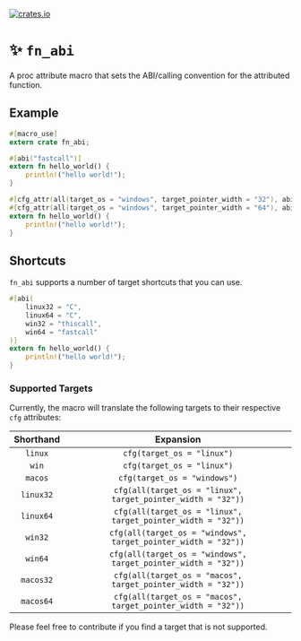 [![crates.io](https://img.shields.io/crates/v/fn_abi.svg)](https://crates.io/crates/fn_abi)

# ✨ `fn_abi`

A proc attribute macro that sets the ABI/calling convention for the attributed function.

## Example

```rust
#[macro_use]
extern crate fn_abi;

#[abi("fastcall")]
extern fn hello_world() {
    println!("hello world!");
}

#[cfg_attr(all(target_os = "windows", target_pointer_width = "32"), abi("thiscall"))]
#[cfg_attr(all(target_os = "windows", target_pointer_width = "64"), abi("fastcall"))]
extern fn hello_world() {
    println!("hello world!");
}
```

## Shortcuts

`fn_abi` supports a number of target shortcuts that you can use.

```rust
#[abi(
    linux32 = "C",
    linux64 = "C",
    win32 = "thiscall",
    win64 = "fastcall"
)]
extern fn hello_world() {
    println!("hello world!");
}
```

### Supported Targets

Currently, the macro will translate the following targets to their respective `cfg` attributes:

| Shorthand | Expansion |
|:---:|:---:|
| `linux`   | `cfg(target_os = "linux")` |
| `win`     | `cfg(target_os = "linux")` |
| `macos`   | `cfg(target_os = "windows")` |
| `linux32` | `cfg(all(target_os = "linux", target_pointer_width = "32"))` |
| `linux64` | `cfg(all(target_os = "linux", target_pointer_width = "32"))` |
| `win32`   | `cfg(all(target_os = "windows", target_pointer_width = "32"))` |
| `win64`   | `cfg(all(target_os = "windows", target_pointer_width = "32"))` |
| `macos32` | `cfg(all(target_os = "macos", target_pointer_width = "32"))` |
| `macos64` | `cfg(all(target_os = "macos", target_pointer_width = "32"))` |

Please feel free to contribute if you find a target that is not supported.

